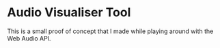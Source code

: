 # Audio Visualiser Tool

This is a small proof of concept that I made while playing around with the Web Audio API. 